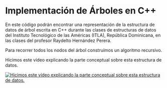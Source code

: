 # Implementación de Árboles en C++

En este código podrán encontrar una representación de la estructura de datos de árbol escrita en C++ durante las clases de estructuras de datos del Instituto Tecnológico de las Américas (ITLA), República Dominicana, en las clases del profesor Raydelto Hernández Perera.

Para recorrer todos los nodos del árbol construímos un algoritmo recursivo.

Hicimos este vídeo explicando la parte conceptual sobre esta estructura de datos.

[![Hicimos este vídeo explicando la parte conceptual sobre esta estructura de datos.](http://img.youtube.com/vi/S3OtI4c6Tmc/0.jpg)](http://www.youtube.com/watch?v=S3OtI4c6Tmc)
